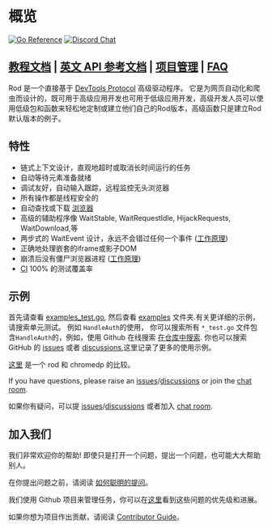 # 概览

[![Go Reference](https://pkg.go.dev/badge/github.com/go-rod/rod.svg)](https://pkg.go.dev/github.com/go-rod/rod)
[![Discord Chat](https://img.shields.io/discord/719933559456006165.svg)][discord room]

## [教程文档](https://go-rod.github.io/) | [英文 API 参考文档](https://pkg.go.dev/github.com/go-rod/rod?tab=doc) | [项目管理](https://github.com/orgs/go-rod/projects/1) | [FAQ](https://go-rod.github.io/#/faq/README)

Rod 是一个直接基于 [DevTools Protocol](https://chromedevtools.github.io/devtools-protocol) 高级驱动程序。
它是为网页自动化和爬虫而设计的，既可用于高级应用开发也可用于低级应用开发，高级开发人员可以使用低级包和函数来轻松地定制或建立他们自己的Rod版本，高级函数只是建立Rod默认版本的例子。

## 特性

- 链式上下文设计，直观地超时或取消长时间运行的任务
- 自动等待元素准备就绪
- 调试友好，自动输入跟踪，远程监控无头浏览器
- 所有操作都是线程安全的
- 自动查找或下载 [浏览器](lib/launcher)
- 高级的辅助程序像 WaitStable, WaitRequestIdle, HijackRequests, WaitDownload,等
- 两步式的 WaitEvent 设计，永远不会错过任何一个事件 ([工作原理](https://github.com/ysmood/goob))
- 正确地处理嵌套的iframe或影子DOM
- 崩溃后没有僵尸浏览器进程 ([工作原理](https://github.com/ysmood/leakless))
- [CI](https://github.com/go-rod/rod/actions) 100% 的测试覆盖率

## 示例

首先请查看 [examples_test.go](examples_test.go), 然后查看 [examples](lib/examples) 文件夹.有关更详细的示例，请搜索单元测试。
例如 `HandleAuth`的使用， 你可以搜索所有 `*_test.go` 文件包含`HandleAuth`的，例如，使用 Github 在线搜索 [在仓库中搜索](https://github.com/go-rod/rod/search?q=HandleAuth&unscoped_q=HandleAuth).
你也可以搜索 GitHub 的 [issues](https://github.com/go-rod/rod/issues) 或者 [discussions](https://github.com/go-rod/rod/discussions),这里记录了更多的使用示例。

[这里](lib/examples/compare-chromedp) 是一个 rod 和 chromedp 的比较。

If you have questions, please raise an [issues](https://github.com/go-rod/rod/issues)/[discussions](https://github.com/go-rod/rod/discussions) or join the [chat room][discord room].

如果你有疑问，可以提 [issues](https://github.com/go-rod/rod/issues)/[discussions](https://github.com/go-rod/rod/discussions) 或者加入 [chat room][discord room].

## 加入我们

我们非常欢迎你的帮助! 即使只是打开一个问题，提出一个问题，也可能大大帮助别人。

在你提出问题之前，请阅读 [如何聪明的提问](http://www.catb.org/~esr/faqs/smart-questions.html)。

我们使用 Github 项目来管理任务，你可以在[这里](https://github.com/orgs/go-rod/projects/1)看到这些问题的优先级和进展。

如果你想为项目作出贡献，请阅读 [Contributor Guide](.github/CONTRIBUTING.md)。

[discord room]: https://discord.gg/CpevuvY
